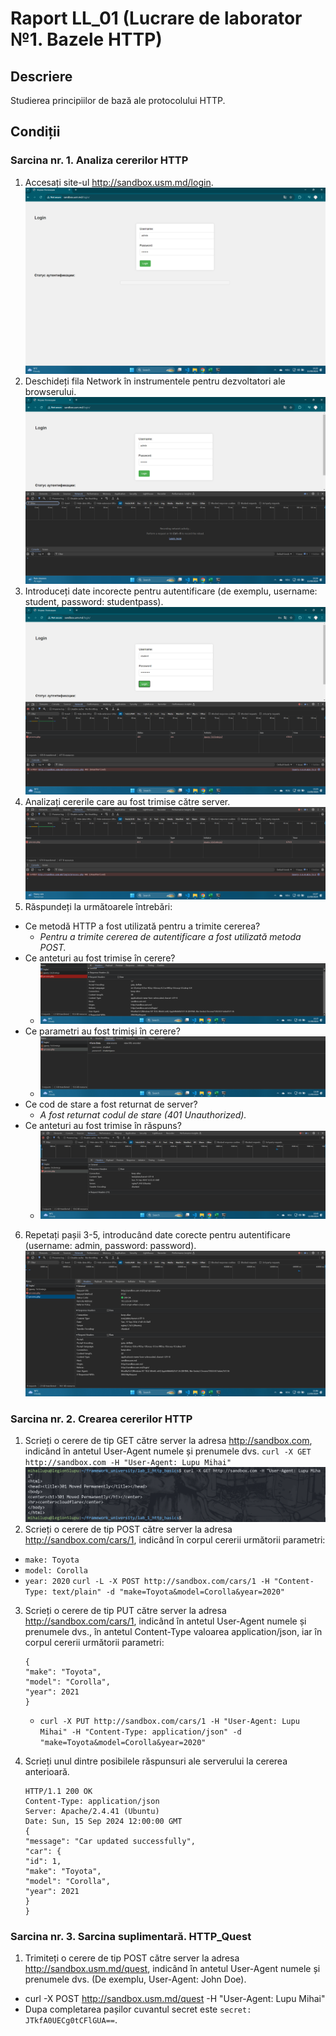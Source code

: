# Raport LL_01 (Lucrare de laborator №1. Bazele HTTP)

## Descriere

Studierea principiilor de bază ale protocolului HTTP.

## Condiții

### Sarcina nr. 1. Analiza cererilor HTTP

1. Accesați site-ul http://sandbox.usm.md/login.
   ![Accesare website.](images/q1.png)
2. Deschideți fila Network în instrumentele pentru dezvoltatori ale browserului.
   ![Deschidere fila Network.](images/q2.png)
3. Introduceți date incorecte pentru autentificare (de exemplu, username: student, password: studentpass).
   ![Autentificare prin date incorecte.](images/q3.png)
4. Analizați cererile care au fost trimise către server.
   ![A fost trimisă o cerere de tip POST.](images/q4.png)
5. Răspundeți la următoarele întrebări:

- Ce metodă HTTP a fost utilizată pentru a trimite cererea?
  - _Pentru a trimite cererea de autentificare a fost utilizată metoda POST._
- Ce anteturi au fost trimise în cerere?
  - ![Anteturile trimise în cerere](images/q5b.png)
- Ce parametri au fost trimiși în cerere?
  - ![Parametrii trimiși în cerere, valorile pentru username și passowrd.](images/q5c.png)
- Ce cod de stare a fost returnat de server?
  - _A fost returnat codul de stare (401 Unauthorized)._
- Ce anteturi au fost trimise în răspuns?
  - ![Anteturile trimise în răspuns.](images/q5e.png)

6. Repetați pașii 3-5, introducând date corecte pentru autentificare (username: admin, password: password).
   ![Cerere de tip POST cu codul de stare 200 OK returnat.](images/q6.png)

### Sarcina nr. 2. Crearea cererilor HTTP

1. Scrieți o cerere de tip GET către server la adresa http://sandbox.com, indicând în antetul User-Agent numele și prenumele dvs.
   `curl -X GET http://sandbox.com -H "User-Agent: Lupu Mihai"`
   ![Cerere get.](images/2q1.png)
2. Scrieți o cerere de tip POST către server la adresa http://sandbox.com/cars/1, indicând în corpul cererii următorii parametri:

- `make: Toyota`
- `model: Corolla`
- `year: 2020`
  `curl -L -X POST http://sandbox.com/cars/1 -H "Content-Type: text/plain" -d "make=Toyota&model=Corolla&year=2020"`

3. Scrieți o cerere de tip PUT către server la adresa http://sandbox.com/cars/1, indicând în antetul User-Agent numele și prenumele dvs., în antetul Content-Type valoarea application/json, iar în corpul cererii următorii parametri:

   ```
   {
   "make": "Toyota",
   "model": "Corolla",
   "year": 2021
   }
   ```

   - `curl -X PUT http://sandbox.com/cars/1 -H "User-Agent: Lupu Mihai" -H "Content-Type: application/json" -d "make=Toyota&model=Corolla&year=2020"`

4. Scrieți unul dintre posibilele răspunsuri ale serverului la cererea anterioară.
   ```
   HTTP/1.1 200 OK
   Content-Type: application/json
   Server: Apache/2.4.41 (Ubuntu)
   Date: Sun, 15 Sep 2024 12:00:00 GMT
   {
   "message": "Car updated successfully",
   "car": {
   "id": 1,
   "make": "Toyota",
   "model": "Corolla",
   "year": 2021
   }
   }
   ```

### Sarcina nr. 3. Sarcina suplimentară. HTTP_Quest

1. Trimiteți o cerere de tip POST către server la adresa http://sandbox.usm.md/quest, indicând în antetul User-Agent numele și prenumele dvs. (De exemplu, User-Agent: John Doe).

- curl -X POST http://sandbox.usm.md/quest -H "User-Agent: Lupu Mihai"
- Dupa completarea pașilor cuvantul secret este `secret: JTkfA0UECg0tCFlGUA==`.
